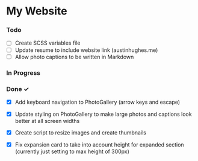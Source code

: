 # My Website


### Todo

- [ ] Create SCSS variables file  
- [ ] Update resume to include website link (austinhughes.me)  
- [ ] Allow photo captions to be written in Markdown  

### In Progress


### Done ✓

- [x] Add keyboard navigation to PhotoGallery (arrow keys and escape)  
- [x] Update styling on PhotoGallery to make large photos and captions look better at all screen widths  
- [x] Create script to resize images and create thumbnails  
- [x] Fix expansion card to take into account height for expanded section (currently just setting to max height of 300px)  

